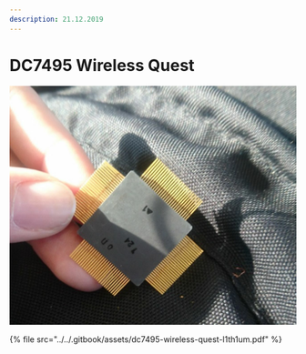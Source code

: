 ```yaml
---
description: 21.12.2019
---
```


# DC7495 Wireless Quest

![](../../.gitbook/assets/image%20%2830%29.png)

{% file src="../../.gitbook/assets/dc7495-wireless-quest-l1th1um.pdf" %}



